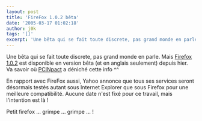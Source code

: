 ```yaml
---
layout: post
title: 'FireFox 1.0.2 bêta'
date: '2005-03-17 01:02:18'
author: j0k
tags: '[]'
excerpt: 'Une bêta qui se fait toute discrete, pas grand monde en parle.   )Mais [Firefox 1.0.2](ftp://ftp.mozilla.org/pub/mozilla.org/firefox/nightly/2005-03-16-06-aviary1.0.1/) est disponible en version bêta (et en anglais seulement) depuis hier.   Va savoir où [PCINpact](http://www.pcinpact.com/actu/news/Firefox_quelques_petites_nouveautes.htm) a déniché      ...'
---
```


Une bêta qui se fait toute discrete, pas grand monde en parle.   Mais [Firefox 1.0.2](ftp://ftp.mozilla.org/pub/mozilla.org/firefox/nightly/2005-03-16-06-aviary1.0.1/) est disponible en version bêta (et en anglais seulement) depuis hier.   Va savoir où [PCINpact](http://www.pcinpact.com/actu/news/Firefox_quelques_petites_nouveautes.htm) a déniché cette info ^^

En rapport avec FireFox aussi, Yahoo annonce que tous ses services seront désormais testés autant sous Internet Explorer que sous Firefox pour une meilleure compatibilité. Aucune date n'est fixé pour ce travail, mais l'intention est là !

Petit firefox ... grimpe ... grimpe ... !
